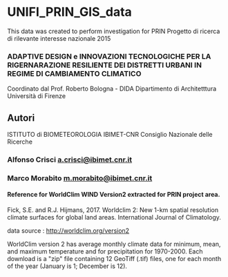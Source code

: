 # UNIFI_PRIN_GIS_data

This data was created to perform investigation for PRIN Progetto di ricerca di rilevante interesse nazionale 2015 

### ADAPTIVE DESIGN e INNOVAZIONI TECNOLOGICHE PER LA RIGERNARAZIONE RESILIENTE DEI DISTRETTI URBANI IN REGIME DI CAMBIAMENTO CLIMATICO

Coordinato dal Prof. Roberto Bologna -  DIDA  Dipartimento di Architetttura Università di Firenze

[area]: Area_PRIN.jpg "Area investigates"



## Autori

ISTITUTO di BIOMETEOROLOGIA IBIMET-CNR Consiglio Nazionale delle Ricerche

   
### Alfonso Crisci a.crisci@ibimet.cnr.it

### Marco Morabito m.morabito@ibimet.cnr.it


#### Reference for WorldClim WIND Version2 extracted for PRIN project area.

Fick, S.E. and R.J. Hijmans, 2017. Worldclim 2: New 1-km spatial resolution climate surfaces for global land areas. International Journal of Climatology.

data source : http://worldclim.org/version2

WorldClim version 2 has average monthly climate data for minimum, mean, and maximum temperature and for precipitation for 1970-2000.
Each download is a "zip" file containing 12 GeoTiff (.tif) files, one for each month of the year (January is 1; December is 12).
